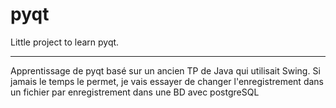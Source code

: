 pyqt
====

Little project to learn pyqt.

***

Apprentissage de pyqt basé sur un ancien TP de Java qui utilisait Swing. Si jamais le temps le permet, je vais essayer de changer l'enregistrement dans un fichier par enregistrement dans une BD avec postgreSQL
